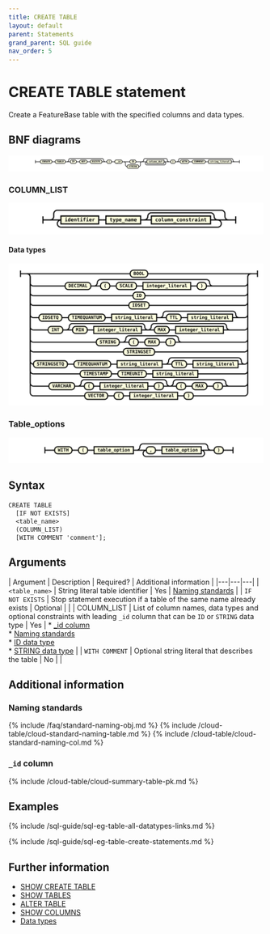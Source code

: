 ```yaml
---
title: CREATE TABLE
layout: default
parent: Statements
grand_parent: SQL guide
nav_order: 5
---
```


# CREATE TABLE statement

Create a FeatureBase table with the specified columns and data types.

## BNF diagrams

![expr](/assets/images/sql-guide/create_table_stmt.svg)

### COLUMN_LIST
![expr](/assets/images/sql-guide/column_def.svg)

#### Data types
![expr](/assets/images/sql-guide/type_name.svg)

### Table_options
![expr](/assets/images/sql-guide/table_options.svg)

## Syntax

```
CREATE TABLE
  [IF NOT EXISTS]
  <table_name>
  (COLUMN_LIST)
  [WITH COMMENT 'comment'];
```

## Arguments

| Argument | Description | Required? | Additional information |
|---|---|---|
| `<table_name>` | String literal table identifier | Yes | [Naming standards](#naming-standards) |
| `IF NOT EXISTS` | Stop statement execution if a table of the same name already exists | Optional |  |
| COLUMN_LIST | List of column names, data types and optional constraints with leading `_id` column that can be `ID` or `STRING` data type | Yes | * [_id column](#_id-column)<br/>* [Naming standards](#naming-standards)<br/>* [ID data type](/docs/sql-guide/data-types/data-types-id)<br/>* [STRING data type](/docs/sql-guide/data-types/data-type-string) |
| `WITH COMMENT` | Optional string literal that describes the table | No |  |

## Additional information

### Naming standards

{% include /faq/standard-naming-obj.md %}
{% include /cloud-table/cloud-standard-naming-table.md %}
{% include /cloud-table/cloud-standard-naming-col.md %}

### `_id` column

{% include /cloud-table/cloud-summary-table-pk.md %}

## Examples

{% include /sql-guide/sql-eg-table-all-datatypes-links.md %}

<!-- fix what follows-->
<!--next include has heading "CREATE TABLE examples"-->

{% include /sql-guide/sql-eg-table-create-statements.md %}

<!--original create table statements to be reviewed as they may already be included above

{% include /sql-guide/table-create-prod-sale-string-eg.md %}

### CREATE TABLE with integer constraints

{% include /sql-guide/table-create-integer-constraints-eg.md%}

### CREATE TABLE with STRINGSET data type

{% include /sql-guide/table-create-stringset-datatype-eg.md %}

{% include /sql-guide/table-create-segments-eg.md %}

{% include /sql-guide/create-table-with-stringsetq-timeq.md %}

### CREATE TABLE with TIMEQUANTUM constraints

{% include /sql-guide/table-create-timequantum-eg.md %}

### CREATE TABLE with vector array

* [CREATE TABLE with VECTOR data type column](/docs/sql-guide/examples/sql-eg-table/sql-eg-table-create-cosvec-target)

### CREATE TABLE with all column types

{% include /sql-guide/table-create-types-all-eg.md %}
-->

## Further information

* [SHOW CREATE TABLE](/docs/sql-guide/statements/statement-table-create-show)
* [SHOW TABLES](/docs/sql-guide/statements/statement-tables-show)
* [ALTER TABLE](/docs/sql-guide/statements/statement-table-alter)
* [SHOW COLUMNS](/docs/sql-guide/statements/statement-columns-show)
* [Data types](/docs/sql-guide/data-types/data-types-home)
